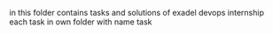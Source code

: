 in this folder contains tasks and solutions of exadel devops internship
<br>each task in own folder with name task<number of task>  
  
  
